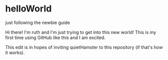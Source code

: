 # helloWorld
just following the newbie guide

Hi there! I'm ruth and I'm just trying to get into this new world!
This is my first time using GitHub like this and I am excited.

This edit is in hopes of inviting quietHamster to this repository (if that's how it works).
